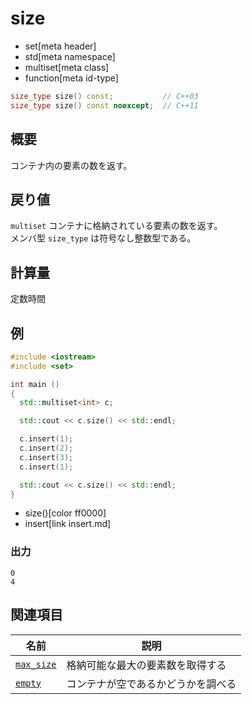 # size
* set[meta header]
* std[meta namespace]
* multiset[meta class]
* function[meta id-type]

```cpp
size_type size() const;           // C++03
size_type size() const noexcept;  // C++11
```

## 概要
コンテナ内の要素の数を返す。


## 戻り値
`multiset` コンテナに格納されている要素の数を返す。  
メンバ型 `size_type` は符号なし整数型である。


## 計算量
定数時間


## 例
```cpp example
#include <iostream>
#include <set>

int main ()
{
  std::multiset<int> c;

  std::cout << c.size() << std::endl;

  c.insert(1);
  c.insert(2);
  c.insert(3);
  c.insert(1);

  std::cout << c.size() << std::endl;
}
```
* size()[color ff0000]
* insert[link insert.md]

### 出力
```
0
4
```

## 関連項目

| 名前                        | 説明                               |
|-----------------------------|------------------------------------|
| [`max_size`](max_size.md) | 格納可能な最大の要素数を取得する   |
| [`empty`](empty.md)       | コンテナが空であるかどうかを調べる |
